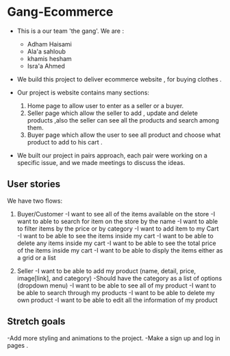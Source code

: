 # Gang-Ecommerce

- This is a our team 'the gang'. We are :

  - Adham Haisami
  - Ala'a sahloub
  - khamis hesham
  - Isra'a Ahmed

- We build this project to deliver ecommerce website , for buying clothes .

- Our project is website contains many sections:

  1. Home page to allow user to enter as a seller or a buyer.
  2. Seller page which allow the seller to add , update and delete products ,also the seller can see all the products and search among them.
  3. Buyer page which allow the user to see all product and choose what product to add to his cart .

- We built our project in pairs approach, each pair were working on a specific issue, and we made meetings to discuss the ideas.

## User stories

We have two flows:

1. Buyer/Customer
   -I want to see all of the items available on the store
   -I want to able to search for item on the store by the name
   -I want to able to filter items by the price or by category
   -I want to add item to my Cart
   -I want to be able to see the items inside my cart
   -I want to be able to delete any items inside my cart
   -I want to be able to see the total price of the items inside my cart
   -I want to be able to disply the items either as a grid or a list

2. Seller
   -I want to be able to add my product (name, detail, price, image[link], and category)
   -Should have the category as a list of options (dropdown menu)
   -I want to be able to see all of my product
   -I want to be able to search through my products
   -I want to be able to delete my own product
   -I want to be able to edit all the information of my product

## Stretch goals

-Add more styling and animations to the project.
-Make a sign up and log in pages .
